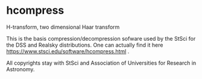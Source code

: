 # hcompress
H-transform, two dimensional Haar transform

This is the basis compression/decompression sofware used by the StSci for the DSS and Realsky distributions.
One can actually find it here https://www.stsci.edu/software/hcompress.html .

All copyrights stay with StSci and Association of Universities for Research in Astronomy.
